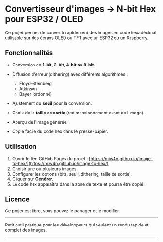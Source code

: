 # Convertisseur d'images → N‑bit Hex pour ESP32 / OLED

Ce projet permet de convertir rapidement des images en code hexadécimal utilisable sur des écrans OLED ou TFT avec un ESP32 ou un Raspberry.

## Fonctionnalités

* Conversion en **1‑bit, 2‑bit, 4‑bit ou 8‑bit**.
* Diffusion d'erreur (dithering) avec différents algorithmes :

  * Floyd–Steinberg
  * Atkinson
  * Bayer (ordonné)
* Ajustement du **seuil** pour la conversion.
* Choix de la **taille de sortie** (redimensionnement exact de l'image).
* Aperçu de l'image générée.
* Copie facile du code hex dans le presse-papier.

## Utilisation

1. Ouvrir le lien GitHub Pages du projet : [https://miw4n.github.io/image-to-hex/](https://miw4n.github.io/image-to-hex/)
2. Choisir une ou plusieurs images.
3. Configurer les options (bits, seuil, dithering, taille de sortie).
4. Cliquer sur **Générer**.
5. Le code hex apparaîtra dans la zone de texte et pourra être copié.

## Licence

Ce projet est libre, vous pouvez le partager et le modifier.

---

Petit outil pratique pour les développeurs qui veulent un rendu rapide et complet des images.
****
